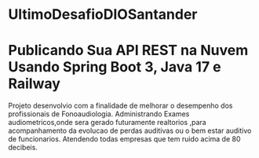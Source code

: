 # UltimoDesafioDIOSantander
# Publicando Sua API REST na Nuvem Usando Spring Boot 3, Java 17 e Railway
 Projeto desenvolvio com a finalidade de melhorar o desempenho dos profissionais de Fonoaudiologia. 
 Administrando Exames audiometricos,onde sera gerado futuramente realtorios ,para acompanhamento da evolucao de perdas auditivas ou o bem estar auditivo de funcionarios.
 Atendendo todas empresas que tem ruido acima de 80 decibeis.
